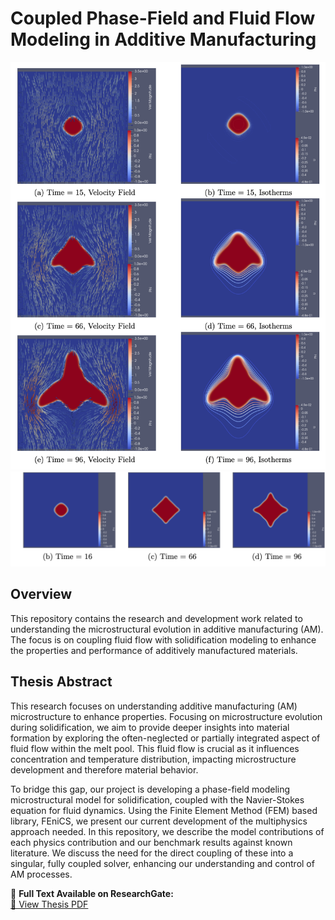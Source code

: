 # Coupled Phase-Field and Fluid Flow Modeling in Additive Manufacturing

![With_Convection](1.png)
![No_Convection](2.png)

## Overview

This repository contains the research and development work related to understanding the microstructural evolution in additive manufacturing (AM). The focus is on coupling fluid flow with solidification modeling to enhance the properties and performance of additively manufactured materials.

## Thesis Abstract

This research focuses on understanding additive manufacturing (AM) microstructure to enhance properties. Focusing on microstructure evolution during solidification, we aim to provide deeper insights into material formation by exploring the often-neglected or partially integrated aspect of fluid flow within the melt pool. This fluid flow is crucial as it influences concentration and temperature distribution, impacting microstructure development and therefore material behavior.

To bridge this gap, our project is developing a phase-field modeling microstructural model for solidification, coupled with the Navier-Stokes equation for fluid dynamics. Using the Finite Element Method (FEM) based library, FEniCS, we present our current development of the multiphysics approach needed. In this repository, we describe the model contributions of each physics contribution and our benchmark results against known literature. We discuss the need for the direct coupling of these into a singular, fully coupled solver, enhancing our understanding and control of AM processes.

📘 **Full Text Available on ResearchGate:**  
[🔗 View Thesis PDF](https://www.researchgate.net/publication/378782785_DEVELOPING_A_COUPLED_MICROSTRUCTURE_FLUID_FLOW_MODEL_FOR_SOLIDIFICATION_IN_ADDITIVE_MANUFACTURING)
